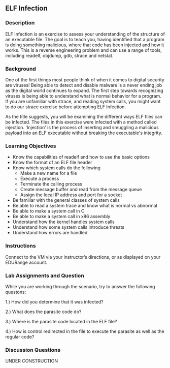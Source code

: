 ## ELF Infection

### Description

ELF Infection is an exercise to assess your understanding of the
structure of an executable file. The goal is to teach you, having
identified that a program is doing something malicious, where that code
has been injected and how it works. This is a reverse engineering
problem and can use a range of tools, including readelf, objdump, gdb,
strace and netstat.

### Background

One of the first things most people think of when it comes to digital
security are viruses! Being able to detect and disable malware is a
never ending job as the digital world continues to expand. The first
step towards recognizing viruses is being able to understand what is
normal behavior for a program. If you are unfamiliar with strace, and
reading system calls, you might want to do our strace exercise before
attempting ELF Infection.

As the title suggests, you will be examining the different ways ELF
files can be infected. The files in this exercise were infected with a
method called injection. 'Injection' is the process of inserting and
smuggling a malicious payload into an ELF executable without breaking
the executable's integrity.

### Learning Objectives

* Know the capabilities of readelf and how to use the basic options
* Know the format of an ELF file header
* Know which system calls do the following
  - Make a new name for a file
  - Execute a process
  - Terminate the calling process
  - Create message buffer and read from the message queue
  - Assign the local IP address and port for a socket
* Be familiar with the general classes of system calls
* Be able to read a system trace and know what is normal vs abnormal
* Be able to make a system call in C
* Be able to make a system call in x86 assembly
* Understand how the kernel handles system calls
* Understand how some system calls introduce threats
* Understand how errors are handled

### Instructions

Connect to the VM via your instructor’s directions, or as displayed on
your EDURange account.

### Lab Assignments and Question

While you are working through the scenario, try to answer the following questons:

1.) How did you determine that it was infected?

2.) What does the parasite code do?

3.) Where is the parasite code located in the ELF file?

4.) How is control redirected in the file to execute the parasite as well as the regular code?

### Discussion Questions

UNDER CONSTRUCTION
